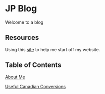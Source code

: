# JP Blog
Welcome to a blog



## Resources
Using this [site](https://tomcam.github.io/least-github-pages/markdown-headers.html) to help me start off my website.


## Table of Contents
[About Me](/Website/about)

[Useful Canadian Conversions](/Website/canadianconversions)
